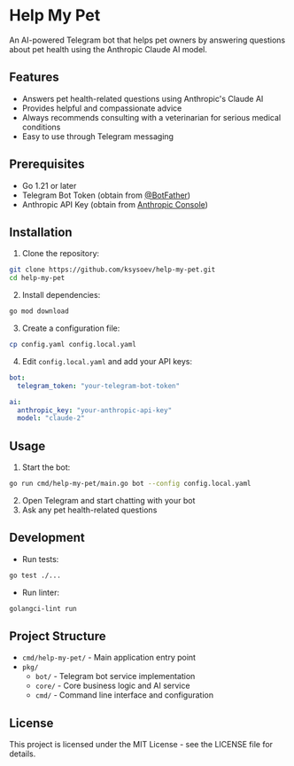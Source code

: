 # Help My Pet

An AI-powered Telegram bot that helps pet owners by answering questions about pet health using the Anthropic Claude AI model.

## Features

- Answers pet health-related questions using Anthropic's Claude AI
- Provides helpful and compassionate advice
- Always recommends consulting with a veterinarian for serious medical conditions
- Easy to use through Telegram messaging

## Prerequisites

- Go 1.21 or later
- Telegram Bot Token (obtain from [@BotFather](https://t.me/BotFather))
- Anthropic API Key (obtain from [Anthropic Console](https://console.anthropic.com/))

## Installation

1. Clone the repository:
```bash
git clone https://github.com/ksysoev/help-my-pet.git
cd help-my-pet
```

2. Install dependencies:
```bash
go mod download
```

3. Create a configuration file:
```bash
cp config.yaml config.local.yaml
```

4. Edit `config.local.yaml` and add your API keys:
```yaml
bot:
  telegram_token: "your-telegram-bot-token"

ai:
  anthropic_key: "your-anthropic-api-key"
  model: "claude-2"
```

## Usage

1. Start the bot:
```bash
go run cmd/help-my-pet/main.go bot --config config.local.yaml
```

2. Open Telegram and start chatting with your bot
3. Ask any pet health-related questions

## Development

- Run tests:
```bash
go test ./...
```

- Run linter:
```bash
golangci-lint run
```

## Project Structure

- `cmd/help-my-pet/` - Main application entry point
- `pkg/`
  - `bot/` - Telegram bot service implementation
  - `core/` - Core business logic and AI service
  - `cmd/` - Command line interface and configuration

## License

This project is licensed under the MIT License - see the LICENSE file for details.
